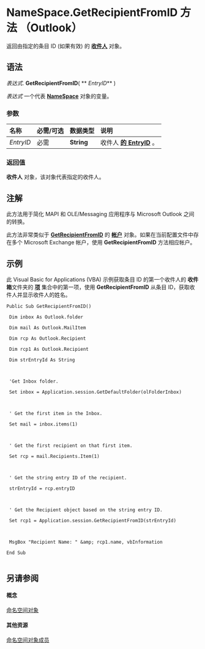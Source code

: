 
# NameSpace.GetRecipientFromID 方法 （Outlook）

返回由指定的条目 ID (如果有效) 的 **[收件人](8cee4d79-ec55-52a4-710b-6456944ca86d.md)** 对象。


## 语法

 _表达式_. **GetRecipientFromID**( ** _EntryID_** )

 _表达式_ 一个代表 **[NameSpace](f0dcaa19-07f5-5d42-a3bf-2e42b7885644.md)** 对象的变量。


### 参数



|**名称**|**必需/可选**|**数据类型**|**说明**|
|:-----|:-----|:-----|:-----|
| _EntryID_|必需|**String**|收件人 **[的 EntryID](f71d384c-6e1c-f96c-1415-cf21a0c26712.md)** 。|

### 返回值

 **收件人** 对象，该对象代表指定的收件人。


## 注解

此方法用于简化 MAPI 和 OLE/Messaging 应用程序与 Microsoft Outlook 之间的转换。

此方法非常类似于 **[GetRecipientFromID](7b97ce67-6015-ece6-de1b-6d4226be83aa.md)** 的 **[帐户](f624438c-4e45-2822-18b6-bfe8074a33c0.md)** 对象。如果在当前配置文件中存在多个 Microsoft Exchange 帐户，使用 **GetRecipientFromID** 方法相应帐户。


## 示例

此 Visual Basic for Applications (VBA) 示例获取条目 ID 的第一个收件人的 **收件箱**文件夹的 **[项](3a99730b-e62a-5ca6-f6ec-911c95173242.md)** 集合中的第一项，使用 **GetRecipientFromID** 从条目 ID，获取收件人并显示收件人的姓名。


```
Public Sub GetRecipientFromID() 
 
 Dim inbox As Outlook.folder 
 
 Dim mail As Outlook.MailItem 
 
 Dim rcp As Outlook.Recipient 
 
 Dim rcp1 As Outlook.Recipient 
 
 Dim strEntryId As String 
 
 
 
 'Get Inbox folder. 
 
 Set inbox = Application.session.GetDefaultFolder(olFolderInbox) 
 
 
 
 ' Get the first item in the Inbox. 
 
 Set mail = inbox.items(1) 
 
 
 
 ' Get the first recipient on that first item. 
 
 Set rcp = mail.Recipients.Item(1) 
 
 
 
 ' Get the string entry ID of the recipient. 
 
 strEntryId = rcp.entryID 
 
 
 
 ' Get the Recipient object based on the string entry ID. 
 
 Set rcp1 = Application.session.GetRecipientFromID(strEntryId) 
 
 
 
 MsgBox "Recipient Name: " &amp; rcp1.name, vbInformation 
 
End Sub 
 

```


## 另请参阅


#### 概念


[命名空间对象](f0dcaa19-07f5-5d42-a3bf-2e42b7885644.md)
#### 其他资源


[命名空间对象成员](d7a978a3-a2c8-6195-c5f8-af8773500456.md)